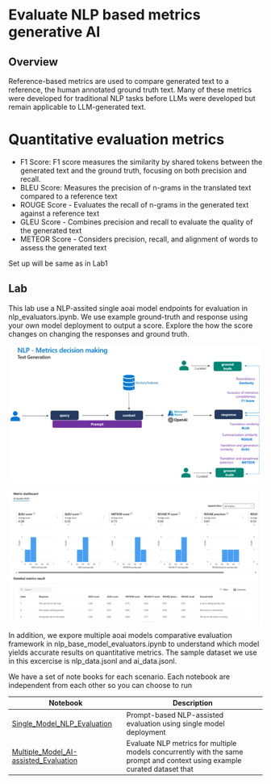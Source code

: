 # Evaluate NLP based metrics generative AI
## Overview
Reference-based metrics are used to compare generated text to a reference, the human annotated ground truth text. Many of these metrics were developed for traditional NLP tasks before LLMs were developed but remain applicable to LLM-generated text.

# Quantitative evaluation metrics
- F1 Score: F1 score measures the similarity by shared tokens between the generated text and the ground truth, focusing on both precision and recall.
- BLEU Score: Measures the precision of n-grams in the translated text compared to a reference text
- ROUGE Score - Evaluates the recall of n-grams in the generated text against a reference text
- GLEU Score - Combines precision and recall to evaluate the quality of the generated text
- METEOR Score - Considers precision, recall, and alignment of words to assess the generated text

Set up will be same as in Lab1

## Lab
This lab use a NLP-assited single aoai model endpoints for evaluation in nlp_evaluators.ipynb. We use example ground-truth and response using your own model deployment to output a score. Explore the how the score changes on changing the responses and ground truth.

![Model evaluation using NLP-assisted metrics using LLM as a Judge](media/NLP_metrics.png)

![NLP results in AI Foundry](media/nlp_assist_metrics.png)

In addition, we expore multiple aoai models comparative evaluation framework in nlp_base_model_evaluators.ipynb to understand which model yields accurate results on quantitative metrics. The sample dataset we use in this excercise is nlp_data.jsonl and ai_data.jsonl.

We have a set of note books for each scenario. Each notebook are independent from each other so you can choose to run 

| Notebook                                        | Description                                               |
|-------------------------------------------------|-----------------------------------------------------------|
|[Single_Model_NLP_Evaluation](Lab2_nlp_evaluation/nlp_evaluators.ipynb)     | Prompt-based NLP-assisted evaluation using single model deployment|
|[Multiple_Model_AI-assisted_Evaluation](evaluate_base_model_endpoint.ipynb) | Evaluate NLP metrics for multiple models concurrently with the same prompt and context using example curated dataset that |
